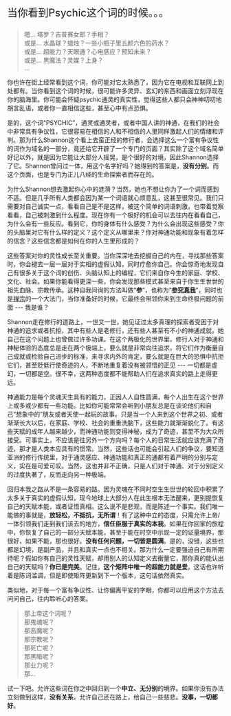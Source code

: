 <p style="font-size: 24px;">当你看到Psychic这个词的时候。。。</p>

>嗯... 塔罗？吉普赛女郎？手相？\
或是... 水晶球？蜡烛？一些小瓶子里五颜六色的药水？\
或是... 超能力？天眼通？心电感应？预知未来？\
或是... 黑魔法？灵媒？上身？\
...

你也许在街上经常看到这个词，你可能对它太熟悉了，因为它在电视和互联网上到处都有。当你看到这个词的时候，很可能许多灵异、玄幻的东西和画面立刻浮现在你的脑海里。你可能会怀疑psychic通灵的真实性，觉得这些人都只会神神叨叨地胡言乱语，或者你一直相信这些，甚至心中有点恐惧。

是的，这个词“PSYCHIC”，通灵或通灵者，或者中国人讲的神通，在我们的社会中非常具有争议性，它很容易在相信的人和不相信的人里同样激起人们的情绪和评判。那为什么Shannon这个看上去蛮正经的修行者，会选择这么一个富有争议性的词作为域名的一部分，竟还给它开辟了一个专门的页面？其实除了这个域名简单好记以外，就是因为它能让大部分人摇晃，是个很好的对境，因此Shannon选择了它。Shannon曾问过一体，用这个名字好吗？她得到的答案是，**没有分别**。而这个页面，也是专门为正儿八经的生命探索者而存在的。

为什么Shannon想去激起你心中的涟漪？当然，她也不想让你为了一个词而感到不适。但是几乎所有人类都会因为某一个词语就心烦意乱，这甚至很常见。我们只需要对自己诚实一点，看看自己是不是这样，被这个简单的词语刺激，也带着觉察看看，自己被刺激到什么程度。现在你有一个极好的机会可以去往内在看看自己，为什么会有一些反应。看到它，你的身体有什么感受？为什么会出现这些感受？你的头脑里对它有什么样的定义？这个定义从哪里来？你对神通功能和现象有着怎样的信念？这些信念都是如何在你的人生里形成的？

这些答案对你的灵性成长至关重要。当你深深地去挖掘自己的内在，寻找那些答案时，你会褪去一层一层对于实相的虚假认知，同时疗愈你自己。你会惊奇地发现自己有很多关于这个词的创伤、头脑认知上的编程，它们来自你今生的家庭、学校、文化、社会。如果你能看得更深一些，你会发现那些模式甚至来自于你生生世世的祖先血脉、宗教传承。这种自我问询的方法叫做“**参**”，也称为“[**参究真我**](https://zh.wikipedia.org/wiki/參究真我_(拉瑪那·馬哈希))”，同时也是[禅宗](https://zh.wikipedia.org/wiki/禅宗)的一个大法门，当你准备好的时候，它最终会带领你来到生命终极问题的前面 --- 我是谁？

Shannon走在修行的道路上，一世又一世，她见证过太多真理的探索者受困于对神通的追求或者抗拒，其中有些人是老修行，还有些人甚至有不小的神通成就。她自己在这个问题上也曾做过许多功课。在这个两极化的世界里，修行人对于神通和神秘体验的态度总是走在两个极端上，要么就是非常向往追求，将它们作为衡量自己成就或检验自己进步的标准，来寻求内外的肯定，要么就是在巨大的恐惧中抗拒它们，甚至贬低行使奇迹的人，不断地重复着没有被领悟的正见 --- 一切都是虚幻，一切都是空。很不幸，这两种态度都不能帮助人们在追求真实的路上走得更远。

神通能力是每个灵魂天生具有的能力，正因人人自性圆满，每个人出生在这个世界上或多或少都有一些功能。比如你可能常常会听到小朋友总是在谈论他们和自己“想象中的”朋友或者天使一起玩的故事。只是当一个人来到这个世界之初、或者渐渐长大以后，在家庭、学校、社会的重重洗脑下，这些能力就渐渐蜕化了。有这些天赋的成年人越来越少，而神通功能则变得神秘，成为了奇迹，甚至不为大众所接受。可事实上，不应该是往另外一个方向吗？每个人的日常生活就应该充满了奇迹，那才是人类本应具有的惯常。当然，这些话也可能会引起人们的争议，要知道亚洲的修行传统里，对于通灵感应、神通功能和真正的通都有着严明的分别与定义，实在是可爱可叹。当然，这也并非不正确，只是人们对于神通、对于分别定义的过度执著了，反而走向另一种极端。

回归本我之路从不是一条容易的路。因为灵魂在不同时空生生世世的轮回中积累了太多关于真实的虚假认知，现今地球上大部分人在此生根本无法醒来，更别提恢复自己的天赋本能，或者证悟真相。这么说不是悲观，而是陈述一个事实。我们唯一能做的事就是，**放轻松，不抵抗，无所谓**！有了这种中立的态度，只需允许上帝/一体引领我们走到我们该去的地方，**信任臣服于真实的本我**。如果在你回家的旅程中，你恢复了自己的一部分天赋本能，甚至于能在时空中示现一定的证量境界，那很好，如果不能，那也很好。**没有任何问题，一切皆是圆满**。是的，没错，这些也都是幻境，是副产品，并且和真实一点也不相关。那为什么一定要强迫自己有所期待呢？假如你有自己的灵性天赋，却用别人的认知定义去衡量它，那你真的能认出自己的天赋吗？**你已是完美**。记住，**这个矩阵中唯一的超能力就是爱**。这话也许听着是陈词滥调，但是即使矩阵更新到下一个版本，这句话依然真实。

类似地，对于每一个富有争议性、让你偏离平安的字眼，你都可以应用这个方法去问问自己，往内聆听心的答案。

>那上帝这个词呢？\
那鬼魂呢？\
那恶魔呢？\
那宗教呢？\
那死亡呢？\
那黑暗呢？\
那业力呢？\
那...

试一下吧。允许这些词在你之中回归到一个**中立、无分别**的境界。如果你没有办法立刻做到这样，**没有关系**，允许自己还在路上，给自己一些慈悲。**没事，一切都好**。
